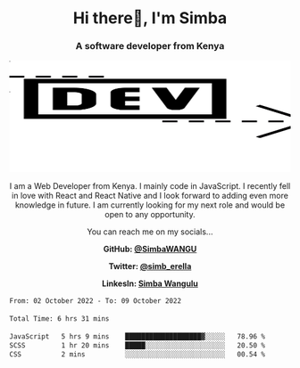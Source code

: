 
<h1 align="center"> Hi there👋, I'm Simba</h1>
<h3 align="center">A software developer from Kenya</h3>

<img src="/arrow-svgrepo-com.svg" margin="auto" width="100%" height="200px">


<p align="center">I am a Web Developer from Kenya. I mainly code in JavaScript. I recently fell in love with React and React Native and I look forward to adding even more knowledge in future. I am currently looking for my next role and would be open to any opportunity.</p>

<p align="center">You can reach me on my socials... </p>

<div align="center">

__<p>  GitHub: [@SimbaWANGU](https://github.com/SimbaWANGU)__  </p>
__<p> Twitter: [@simb_erella](https://twitter.com/simb_erella)__ </p>
__<p> LinkesIn: [Simba Wangulu](https://www.linkedin.com/in/simba-wangulu/)__ </p>

</div>

<!--START_SECTION:waka-->

```text
From: 02 October 2022 - To: 09 October 2022

Total Time: 6 hrs 31 mins

JavaScript   5 hrs 9 mins    ███████████████████▓░░░░░   78.96 %
SCSS         1 hr 20 mins    █████░░░░░░░░░░░░░░░░░░░░   20.50 %
CSS          2 mins          ░░░░░░░░░░░░░░░░░░░░░░░░░   00.54 %
```

<!--END_SECTION:waka-->
